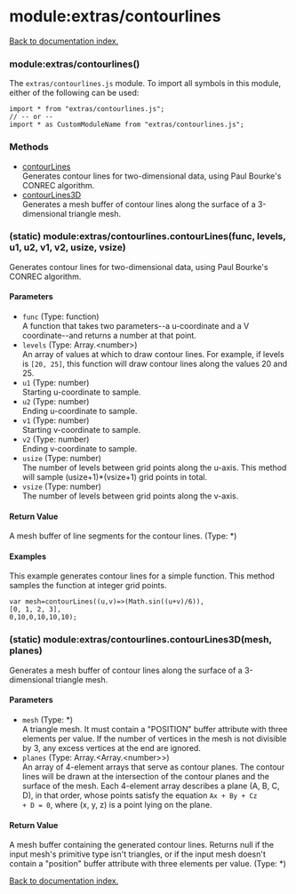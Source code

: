 # module:extras/contourlines

[Back to documentation index.](index.md)

<a name='extras_contourlines'></a>
### module:extras/contourlines()

The <code>extras/contourlines.js</code> module.
To import all symbols in this module, either of the following can be used:

    import * from "extras/contourlines.js";
    // -- or --
    import * as CustomModuleName from "extras/contourlines.js";

### Methods

* [contourLines](#extras_contourlines.contourLines)<br>Generates contour lines for two-dimensional data, using Paul Bourke's
CONREC algorithm.
* [contourLines3D](#extras_contourlines.contourLines3D)<br>Generates a mesh buffer of
contour lines along the surface of a 3-dimensional triangle mesh.

<a name='extras_contourlines.contourLines'></a>
### (static) module:extras/contourlines.contourLines(func, levels, u1, u2, v1, v2, usize, vsize)

Generates contour lines for two-dimensional data, using Paul Bourke's
CONREC algorithm.

#### Parameters

* `func` (Type: function)<br>A function that takes two parameters--a u-coordinate and a V coordinate--and returns a number at that point.
* `levels` (Type: Array.&lt;number>)<br>An array of values at which to draw contour lines. For example, if levels is `[20, 25]`, this function will draw contour lines along the values 20 and 25.
* `u1` (Type: number)<br>Starting u-coordinate to sample.
* `u2` (Type: number)<br>Ending u-coordinate to sample.
* `v1` (Type: number)<br>Starting v-coordinate to sample.
* `v2` (Type: number)<br>Ending v-coordinate to sample.
* `usize` (Type: number)<br>The number of levels between grid points along the u-axis. This method will sample (usize+1)\*(vsize+1) grid points in total.
* `vsize` (Type: number)<br>The number of levels between grid points along the v-axis.

#### Return Value

A mesh buffer of line segments for the contour lines. (Type: *)

#### Examples

This example generates contour lines for a simple
function. This method samples the function at integer grid points.

    var mesh=contourLines((u,v)=>(Math.sin((u+v)/6)),
    [0, 1, 2, 3],
    0,10,0,10,10,10);

<a name='extras_contourlines.contourLines3D'></a>
### (static) module:extras/contourlines.contourLines3D(mesh, planes)

Generates a mesh buffer of
contour lines along the surface of a 3-dimensional triangle mesh.

#### Parameters

* `mesh` (Type: *)<br>A triangle mesh. It must contain a "POSITION" buffer attribute with three elements per value. If the number of vertices in the mesh is not divisible by 3, any excess vertices at the end are ignored.
* `planes` (Type: Array.&lt;Array.&lt;number>>)<br>An array of 4-element arrays that serve as contour planes. The contour lines will be drawn at the intersection of the contour planes and the surface of the mesh. Each 4-element array describes a plane (A, B, C, D), in that order, whose points satisfy the equation <code>Ax + By + Cz + D = 0</code>, where (x, y, z) is a point lying on the plane.

#### Return Value

A mesh buffer containing the generated contour lines.
Returns null if the input mesh's primitive type isn't triangles, or if
the input mesh doesn't contain a "position" buffer attribute with
three elements per value. (Type: *)

[Back to documentation index.](index.md)
